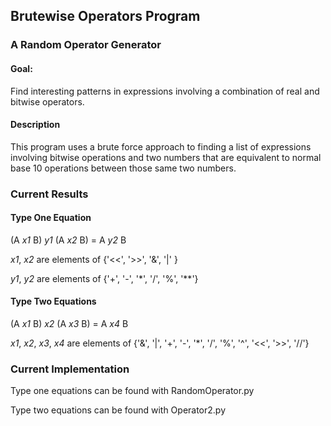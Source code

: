 ## Brutewise Operators Program
### A Random Operator Generator

#### Goal:
Find interesting patterns in expressions involving a combination of real and bitwise operators.

#### Description
This program uses a brute force approach to finding a list of expressions
involving bitwise operations and two numbers that are equivalent to normal
base 10 operations between those same two numbers.

### Current Results

#### Type One Equation
(A *x1* B) *y1* (A *x2* B) = A *y2* B

*x1*, *x2* are elements of {'<<', '>>', '&', '|' }

*y1*, *y2* are elements of {'+', '-', '*', '/', '%', '**'}

#### Type Two Equations

(A *x1* B) *x2* (A *x3* B) = A *x4* B

*x1*, *x2*, *x3*, *x4* are elements of {'&', '|', '+', '-', '*', '/', '%', '^', '<<', '>>', '//'}

### Current Implementation

Type one equations can be found with RandomOperator.py

Type two equations can be found with Operator2.py
